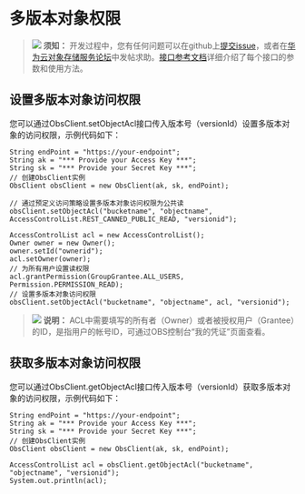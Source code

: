 # 多版本对象权限<a name="obs_21_1008"></a>

>![](public_sys-resources/icon-notice.gif) **须知：** 
>开发过程中，您有任何问题可以在github上[提交issue](https://github.com/huaweicloud/huaweicloud-sdk-java-obs/issues)，或者在[华为云对象存储服务论坛](https://bbs.huaweicloud.com/forum/forum-620-1.html)中发帖求助。[接口参考文档](https://obssdk.obs.cn-north-1.myhuaweicloud.com/apidoc/cn/java/index.html)详细介绍了每个接口的参数和使用方法。

## 设置多版本对象访问权限<a name="section11200182920010"></a>

您可以通过ObsClient.setObjectAcl接口传入版本号（versionId）设置多版本对象的访问权限，示例代码如下：

```
String endPoint = "https://your-endpoint";
String ak = "*** Provide your Access Key ***";
String sk = "*** Provide your Secret Key ***";
// 创建ObsClient实例
ObsClient obsClient = new ObsClient(ak, sk, endPoint);

// 通过预定义访问策略设置多版本对象访问权限为公共读
obsClient.setObjectAcl("bucketname", "objectname", AccessControlList.REST_CANNED_PUBLIC_READ, "versionid");

AccessControlList acl = new AccessControlList();
Owner owner = new Owner();
owner.setId("ownerid");
acl.setOwner(owner);
// 为所有用户设置读权限
acl.grantPermission(GroupGrantee.ALL_USERS, Permission.PERMISSION_READ);
// 设置多版本对象访问权限
obsClient.setObjectAcl("bucketname", "objectname", acl, "versionid");
```

>![](public_sys-resources/icon-note.gif) **说明：** 
>ACL中需要填写的所有者（Owner）或者被授权用户（Grantee）的ID，是指用户的帐号ID，可通过OBS控制台“我的凭证”页面查看。

## 获取多版本对象访问权限<a name="section15604156018"></a>

您可以通过ObsClient.getObjectAcl接口传入版本号（versionId）获取多版本对象的访问权限，示例代码如下：

```
String endPoint = "https://your-endpoint";
String ak = "*** Provide your Access Key ***";
String sk = "*** Provide your Secret Key ***";
// 创建ObsClient实例
ObsClient obsClient = new ObsClient(ak, sk, endPoint);

AccessControlList acl = obsClient.getObjectAcl("bucketname", "objectname", "versionid");
System.out.println(acl);
```


